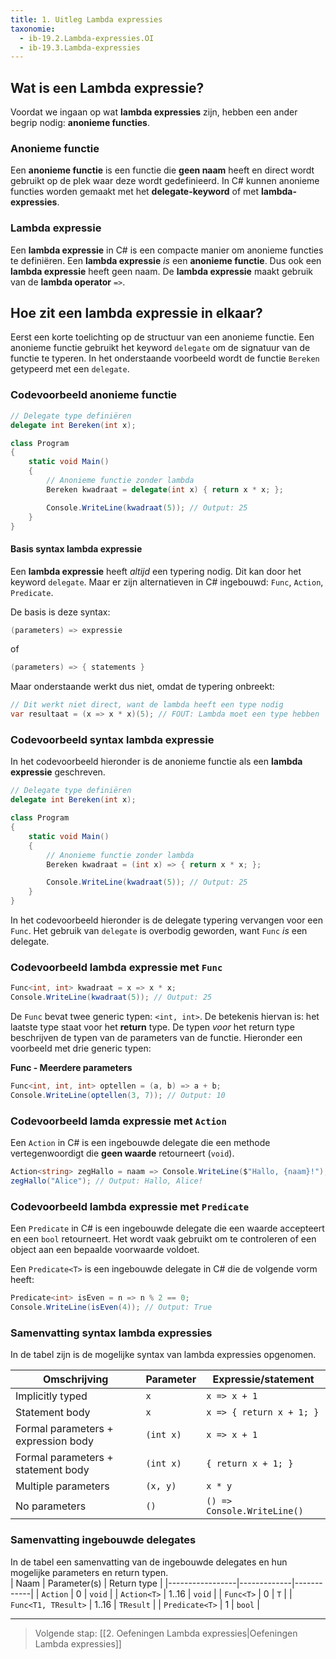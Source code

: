 ```yaml
---
title: 1. Uitleg Lambda expressies
taxonomie:
  - ib-19.2.Lambda-expressies.OI
  - ib-19.3.Lambda-expressies
---
```


## Wat is een Lambda expressie?
Voordat we ingaan op wat **lambda expressies** zijn, hebben een ander begrip nodig: **anonieme functies**. 

### Anonieme functie
Een **anonieme functie** is een functie die **geen naam** heeft en direct wordt gebruikt op de plek waar deze wordt gedefinieerd. In C# kunnen anonieme functies worden gemaakt met het **delegate-keyword** of met **lambda-expressies**. 

### Lambda expressie
Een **lambda expressie** in C# is een compacte manier om anonieme functies te definiëren. Een **lambda expressie** *is* een **anonieme functie**. Dus ook een **lambda expressie** heeft geen naam. De **lambda expressie** maakt gebruik van de **lambda operator** `=>`. 

## Hoe zit een lambda expressie in elkaar?
Eerst een korte toelichting op de structuur van een anonieme functie. Een anonieme functie gebruikt het keyword `delegate` om de signatuur van de functie te typeren. In het onderstaande voorbeeld wordt de functie `Bereken` getypeerd met een `delegate`.

### Codevoorbeeld anonieme functie
``` csharp
// Delegate type definiëren
delegate int Bereken(int x);

class Program
{
    static void Main()
    {
        // Anonieme functie zonder lambda
        Bereken kwadraat = delegate(int x) { return x * x; };

        Console.WriteLine(kwadraat(5)); // Output: 25
    }
}  
```

#### Basis syntax lambda expressie
Een **lambda expressie** heeft *altijd* een typering nodig. Dit kan door het keyword `delegate`. Maar er zijn alternatieven in C# ingebouwd: `Func`, `Action`, `Predicate`. 

De basis is deze syntax:  
```csharp
(parameters) => expressie
```
of
```csharp
(parameters) => { statements }
```

Maar onderstaande werkt dus niet, omdat de typering onbreekt:
``` csharp
// Dit werkt niet direct, want de lambda heeft een type nodig
var resultaat = (x => x * x)(5); // FOUT: Lambda moet een type hebben
```

### Codevoorbeeld syntax lambda expressie
In het codevoorbeeld hieronder is de anonieme functie als een **lambda expressie** geschreven.

``` csharp
// Delegate type definiëren
delegate int Bereken(int x);

class Program
{
    static void Main()
    {
        // Anonieme functie zonder lambda
        Bereken kwadraat = (int x) => { return x * x; };

        Console.WriteLine(kwadraat(5)); // Output: 25
    }
}  
```


In het codevoorbeeld hieronder is de delegate typering vervangen voor een `Func`. Het gebruik van `delegate` is overbodig geworden, want `Func` *is* een delegate.

### Codevoorbeeld lambda expressie met `Func`
```csharp
Func<int, int> kwadraat = x => x * x;
Console.WriteLine(kwadraat(5)); // Output: 25
```
De `Func` bevat twee generic typen: `<int, int>`. De betekenis hiervan is: het laatste type staat voor het **return** type. De typen *voor* het return type beschrijven de typen van de parameters van de functie. Hieronder een voorbeeld met drie generic typen:

**Func - Meerdere parameters**
```csharp
Func<int, int, int> optellen = (a, b) => a + b;
Console.WriteLine(optellen(3, 7)); // Output: 10
```

### Codevoorbeeld lamda expressie met `Action`    
Een `Action` in C# is een ingebouwde delegate die een methode vertegenwoordigt die **geen waarde** retourneert (`void`).  
``` csharp
Action<string> zegHallo = naam => Console.WriteLine($"Hallo, {naam}!");
zegHallo("Alice"); // Output: Hallo, Alice!
```

### Codevoorbeeld lambda expressie met `Predicate`  
Een `Predicate` in C# is een ingebouwde delegate die een waarde accepteert en een `bool` retourneert. Het wordt vaak gebruikt om te controleren of een object aan een bepaalde voorwaarde voldoet.

Een `Predicate<T>` is een ingebouwde delegate in C# die de volgende vorm heeft:
``` csharp
Predicate<int> isEven = n => n % 2 == 0;
Console.WriteLine(isEven(4)); // Output: True
```

### Samenvatting syntax lambda expressies
In de tabel zijn is de mogelijke syntax van lambda expressies opgenomen.

| Omschrijving                          | Parameter            | Expressie/statement            |
|---------------------------------------|----------------------|--------------------------------|
| Implicitly typed                      | `x`                  | `x => x + 1`                   |
| Statement body                        | `x`                  | `x => { return x + 1; }`       |
| Formal parameters + expression body   | `(int x)`            | `x => x + 1`                   |
| Formal parameters + statement body    | `(int x)`            | `{ return x + 1; }`            |
| Multiple parameters                   | `(x, y)`             | `x * y`                        |
| No parameters                         | `()`                 | `() => Console.WriteLine()`    |

### Samenvatting ingebouwde delegates  
In de tabel een samenvatting van de ingebouwde delegates en hun mogelijke parameters en return typen.  
| Naam             | Parameter(s) | Return type |
|-----------------|-------------|------------|
| `Action`        | 0           | `void`     |
| `Action<T>`     | 1..16       | `void`     |
| `Func<T>`       | 0           | `T`        |
| `Func<T1, TResult>` | 1..16  | `TResult`  |
| `Predicate<T>`  | 1           | `bool`     |

---

> Volgende stap: [[2. Oefeningen Lambda expressies|Oefeningen Lambda expressies]]
